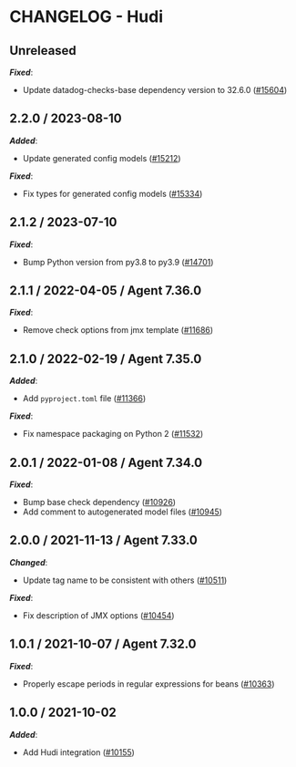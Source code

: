 # CHANGELOG - Hudi

## Unreleased

***Fixed***:

* Update datadog-checks-base dependency version to 32.6.0 ([#15604](https://github.com/DataDog/integrations-core/pull/15604))

## 2.2.0 / 2023-08-10

***Added***:

* Update generated config models ([#15212](https://github.com/DataDog/integrations-core/pull/15212))

***Fixed***:

* Fix types for generated config models ([#15334](https://github.com/DataDog/integrations-core/pull/15334))

## 2.1.2 / 2023-07-10

***Fixed***:

* Bump Python version from py3.8 to py3.9 ([#14701](https://github.com/DataDog/integrations-core/pull/14701))

## 2.1.1 / 2022-04-05 / Agent 7.36.0

***Fixed***:

* Remove check options from jmx template ([#11686](https://github.com/DataDog/integrations-core/pull/11686))

## 2.1.0 / 2022-02-19 / Agent 7.35.0

***Added***:

* Add `pyproject.toml` file ([#11366](https://github.com/DataDog/integrations-core/pull/11366))

***Fixed***:

* Fix namespace packaging on Python 2 ([#11532](https://github.com/DataDog/integrations-core/pull/11532))

## 2.0.1 / 2022-01-08 / Agent 7.34.0

***Fixed***:

* Bump base check dependency ([#10926](https://github.com/DataDog/integrations-core/pull/10926))
* Add comment to autogenerated model files ([#10945](https://github.com/DataDog/integrations-core/pull/10945))

## 2.0.0 / 2021-11-13 / Agent 7.33.0

***Changed***:

* Update tag name to be consistent with others ([#10511](https://github.com/DataDog/integrations-core/pull/10511))

***Fixed***:

* Fix description of JMX options ([#10454](https://github.com/DataDog/integrations-core/pull/10454))

## 1.0.1 / 2021-10-07 / Agent 7.32.0

***Fixed***:

* Properly escape periods in regular expressions for beans ([#10363](https://github.com/DataDog/integrations-core/pull/10363))

## 1.0.0 / 2021-10-02

***Added***:

* Add Hudi integration ([#10155](https://github.com/DataDog/integrations-core/pull/10155))
